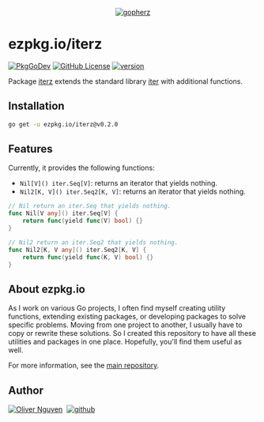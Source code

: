 <div align="center">

[![gopherz](https://ezpkg.io/_/gopherz.svg)](https://ezpkg.io)

</div>

# ezpkg.io/iterz

[![PkgGoDev](https://pkg.go.dev/badge/ezpkg.io/iterz)](https://pkg.go.dev/ezpkg.io/iterz)
[![GitHub License](https://img.shields.io/github/license/ezpkg/iterz)](https://github.com/ezpkg/iterz/tree/main/LICENSE)
[![version](https://img.shields.io/github/v/tag/ezpkg/iterz?label=version)](https://pkg.go.dev/ezpkg.io/iterz?tab=versions)

Package [iterz](https://pkg.go.dev/ezpkg.io/iterz) extends the standard library [iter](https://pkg.go.dev/iter) with additional functions.

## Installation

```sh
go get -u ezpkg.io/iterz@v0.2.0
```

## Features

Currently, it provides the following functions:

- `Nil[V]() iter.Seq[V]`: returns an iterator that yields nothing.
- `Nil2[K, V]() iter.Seq2[K, V]`: returns an iterator that yields nothing.

```go
// Nil return an iter.Seq that yields nothing.
func Nil[V any]() iter.Seq[V] {
	return func(yield func(V) bool) {}
}

// Nil2 return an iter.Seq2 that yields nothing.
func Nil2[K, V any]() iter.Seq2[K, V] {
	return func(yield func(K, V) bool) {}
}
```

## About ezpkg.io

As I work on various Go projects, I often find myself creating utility functions, extending existing packages, or developing packages to solve specific problems. Moving from one project to another, I usually have to copy or rewrite these solutions. So I created this repository to have all these utilities and packages in one place. Hopefully, you'll find them useful as well.

For more information, see the [main repository](https://github.com/ezpkg/ezpkg).

## Author

[![Oliver Nguyen](https://olivernguyen.io/_/badge.svg)](https://olivernguyen.io)&nbsp;&nbsp;[![github](https://img.shields.io/badge/GitHub-100000?style=for-the-badge&logo=github&logoColor=white)](https://github.com/iOliverNguyen)
